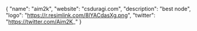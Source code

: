 {
  "name": "aim2k",
  "website": "csduragi.com",
  "description": "best node",
  "logo": "https://r.resimlink.com/8lYACdasXg.png",
  "twitter": "https://twitter.com/Aim2K_"
}
